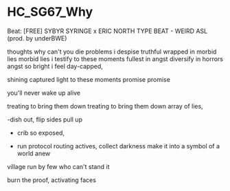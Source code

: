 # HC_SG67_Why

Beat:
[FREE] SYBYR  SYRINGE x ERIC NORTH TYPE BEAT - WEIRD ASL  (prod. by underBWE)

thoughts
why can't you die
problems i despise
truthful wrapped 
in morbid lies
morbid lies i 
testify to these moments
fullest in angst 
diversify in horrors
angst so bright i 
feel day-capped, 

shining 
captured light to these moments
promise promise

you'll never wake up alive

treating to bring them
down
treating to bring them
down
array of lies, 

-dish out, flip sides
pull up 
- crib so exposed, 

 - run protocol routing actives, 
collect darkness
make it into a symbol of a world anew

village run by few who can't stand it

burn the proof, activating faces





